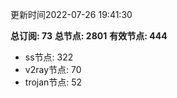 更新时间2022-07-26 19:41:30

**总订阅: 73**
**总节点: 2801**
**有效节点: 444**
- ss节点: 322
- v2ray节点: 70
- trojan节点: 52

